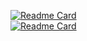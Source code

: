 [![Readme Card](https://github-readme-stats.vercel.app/api?username=Minecon724&show_icons=true&theme=ggdgh&border_radius=20&include_all_commits=true)](https://github.com/anuraghazra/github-readme-stats)\
[![Readme Card](https://github-readme-stats.vercel.app/api/top-langs/?username=Minecon724&theme=dfgh&border_radius=20&card_width=495)](https://github.com/anuraghazra/github-readme-stats)
